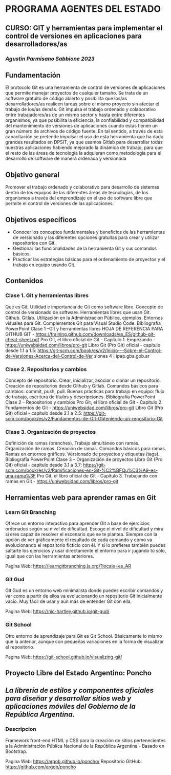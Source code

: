 # PROGRAMA AGENTES DEL ESTADO

## CURSO: GIT y herramientas para implementar el control de versiones en aplicaciones para desarrolladores/as

### _Agustin Parmisano Sabbione 2023_

## Fundamentación

El protocolo Git es una herramienta de control de versiones de aplicaciones que permite manejar proyectos de cualquier tamaño. Se trata de un software gratuito de código abierto y
posibilita que los/as desarrolladores/as realicen tareas sobre el mismo proyecto sin afectar el trabajo de los/as demás.
Git impulsa el trabajo ordenado y colaborativo entre trabajadores/as de un mismo sector y hasta entre diferentes organismos, ya que posibilita la eficiencia, la confiabilidad y compatibilidad del mantenimiento de versiones de aplicaciones cuando estas tienen un gran número de archivos de código fuente.
En tal sentido, a través de esta capacitación se pretende impulsar el uso de esta herramienta que ha dado grandes resultados en DPSIT, ya que usamos Gitlab para desarrollar todas nuestras aplicaciones habiendo mejorado la dinámica de trabajo, para que el resto de las áreas de tecnología la adquieran como metodología para el desarrollo de software de manera ordenada y versionada

## Objetivo general

Promover el trabajo ordenado y colaborativo para desarrollo de sistemas dentro de los equipos de las diferentes áreas de tecnologías, de los organismos a través del emprendizaje en el uso de software libre que permite el control de versiones de las aplicaciones.

## Objetivos específicos

- Conocer los conceptos fundamentales y beneficios de las herramientas de versionado y las diferentes opciones gratuitas para crear y utilizar repositorios con Git.
- Gestionar las funcionalidades de la herramienta Git y sus comandos básicos.
- Practicar las estrategias básicas para el ordenamiento de proyectos y el trabajo en equipo usando Git.

## Contenidos

### Clase 1. Git y herramientas libres

Qué es Git. Utilidad e importancia de Git como software libre. Concepto de control de versionado de software. Herramientas libres que usan Git. Github. Gitlab. Utilización en la Administración Pública, ejemplos. Entornos visuales para Git. Complementos Git para Visual Studio Code.
Bibliografía
PowerPoint Clase 1 –Git y herramientas libres HOJA DE REFERENCIA PARA GITHUB GIT -
https://training.github.com/downloads/es_ES/github-git-cheat-sheet.pdf
Pro Git, el libro oficial de Git - Capítulo 1. Empezando - https://uniwebsidad.com/libros/pro-git Libro Git (Pro Git) oficial - capítulo desde 1.1 a 1.5:
https://git-scm.com/book/es/v2/Inicio---Sobre-el-Control-de-Versiones-Acerca-del-Control-de-Ver siones
4 | ipap.gba.gob.ar

### Clase 2. Repositorios y cambios

Concepto de repositorio. Crear, inicializar, asociar o clonar un repositorio. Creación de repositorios desde Github y Gitlab. Comandos básicos para cambios:
commit, push, pull. Buenas prácticas para trabajo en equipo: flujo de trabajo, escritura de títulos y descripciones.
Bibliografía
PowerPoint Clase 2 – Repositorios y cambios
Pro Git, el libro oficial de Git - Capítulo 2. Fundamentos de Git - https://uniwebsidad.com/libros/pro-git
Libro Git (Pro Git) oficial - capítulo desde 2.1 a 2.5:
https://git-scm.com/book/es/v2/Fundamentos-de-Git-Obteniendo-un-repositorio-Git

### Clase 3. Organización de proyectos

Definición de ramas (branches). Trabajo simultáneo con ramas. Organización de ramas. Creación de ramas. Comandos básicos para ramas. Ramas en entornos gráficos. Versionado de proyectos y etiquetas (tags).
Bibliografía
PowerPoint Clase 3 – Organización de proyectos Libro Git (Pro Git) oficial - capítulo desde 3.1 a 3.7:
https://git-scm.com/book/es/v2/Ramificaciones-en-Git-%C2%BFQu%C3%A9-es-una-rama%3F Pro Git, el libro oficial de Git - Capítulo 3. Trabajando con ramas en Git - https://uniwebsidad.com/libros/pro-git

## Herramientas web para aprender ramas en Git

### Learn Git Branching

Ofrece un entorno interactivo para aprender Git a base de ejercicios ordenados según su nivel de dificultad. Escoge el nivel de dificultad y mira si eres capaz de resolver el escenario que se te plantea. Siempre con la opción de ver gráficamente el resultado de cada comando y como va evolucionando el repositorio ficticio con él. Y si lo prefieres también puedes saltarte los ejercicios y usar directamente el entorno para ir jugando tú sólo, igual que con las herramientas anteriores.

Pagina Web: https://learngitbranching.js.org/?locale=es_AR

### Git Gud

Git Gud es un entorno web minimalista donde puedes escribir comandos y ver como a partir de ellos va evolucionando un repositorio Git inicialmente vacío. Muy fácil de usar y aún más de entender Git con ella.

Pagina Web: https://nic-hartley.github.io/git-gud/

### Git School

Otro entorno de aprendizaje para Git es Git School. Básicamente lo mismo que la anterior, aunque con pequeñas variaciones en la forma de visualizar el repositorio.

Pagina Web: https://git-school.github.io/visualizing-git/

## Proyecto Libre del Estado Argentino: Poncho

## _La librería de estilos y componentes oficiales para diseñar y desarrollar sitios web y aplicaciones móviles del Gobierno de la República Argentina._

### Descripcion

Framework front-end HTML y CSS para la creación de sitios pertenecientes a la Administración Pública Nacional de la República Argentina - Basado en Bootstrap.

Pagina Web: https://argob.github.io/poncho/
Repositorio GitHub: https://github.com/argob/poncho
